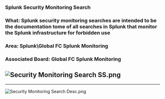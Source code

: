 ### Splunk Security Monitoring Search
### What: Splunk security monitoring searches are intended to be the documentation tome of all searches in Splunk that monitor the Splunk infrastructure for forbidden use
### Area: Splunk\Global FC Splunk Monitoring 
### Associated Board: Global FC Splunk Monitoring

![Security Monitoring Search SS.png](/.attachments/Security%20Monitoring%20Search%20SS-76064044-a489-4c3e-a77b-0e8dbd8b7e7c.png)
----
----
![Security Monitoring Search Desc.png](/.attachments/Security%20Monitoring%20Search%20Desc-1e0f2de7-85cf-49fd-8d3e-62f316e1afff.png)